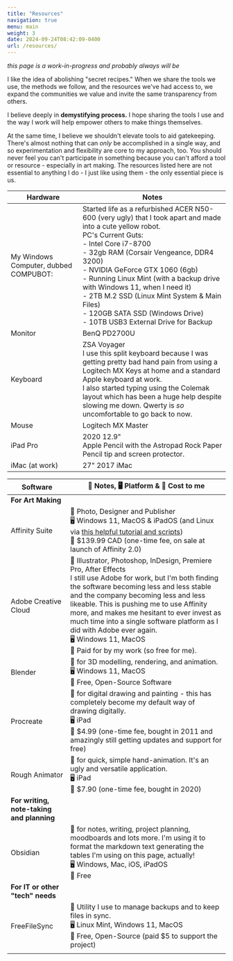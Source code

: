 ```yaml
---
title: "Resources"
navigation: true
menu: main
weight: 3
date: 2024-09-24T08:42:09-0400
url: /resources/
---
```

*this page is a work-in-progress and probably always will be*

I like the idea of abolishing "secret recipes." When we share the tools we use, the methods we follow, and the resources we've had access to, we expand the communities we value and invite the same transparency from others. 

I believe deeply in **demystifying process.** I hope sharing the tools I use and the way I work will help empower others to make things themselves. 

At the same time, I believe we shouldn't elevate tools to aid gatekeeping. There's almost nothing that can *only* be accomplished in a single way, and so experimentation and flexibility are core to my approach, too. You should never feel you can't participate in something because you can't afford a tool or resource - especially in art making. The resources listed here are not essential to anything I do - I just like using them - the only essential piece is us.

| Hardware                              | Notes                                                                                                                                                                                                                                                                                                                                                                                                                                                                       |
| ------------------------------------- | --------------------------------------------------------------------------------------------------------------------------------------------------------------------------------------------------------------------------------------------------------------------------------------------------------------------------------------------------------------------------------------------------------------------------------------------------------------------------- |
| My Windows Computer, dubbed COMPUBOT: | Started life as a refurbished ACER N50-600 (very ugly) that I took apart and made into a cute yellow robot.<br>PC's Current Guts:<br>   - Intel Core i7-8700<br>   - 32gb RAM (Corsair Vengeance, DDR4 3200)<br>   - NVIDIA GeForce GTX 1060 (6gb)<br>   - Running Linux Mint (with a backup drive with Windows 11, when I need it)<br>   - 2TB M.2 SSD (Linux Mint System & Main Files)<br>   - 120GB SATA SSD (Windows Drive)<br>   - 10TB USB3 External Drive for Backup |
| Monitor                               | BenQ PD2700U                                                                                                                                                                                                                                                                                                                                                                                                                                                                |
| Keyboard                              | ZSA Voyager<br>I use this split keyboard because I was getting pretty bad hand pain from using a Logitech MX Keys at home and a standard Apple keyboard at work.<br>I also started typing using the Colemak layout which has been a huge help despite slowing me down. Qwerty is *so* uncomfortable to go back to now.                                                                                                                                                      |
| Mouse                                 | Logitech MX Master                                                                                                                                                                                                                                                                                                                                                                                                                                                          |
| iPad Pro                              | 2020 12.9"<br>Apple Pencil with the Astropad Rock Paper Pencil tip and screen protector.                                                                                                                                                                                                                                                                                                                                                                                    |
| iMac (at work)                        | 27" 2017 iMac                                                                                                                                                                                                                                                                                                                                                                                                                                                               |


| Software                                  | 📝 Notes, 🖥️ Platform & 💸 Cost to me                                                                                                                                                                                                                                                                                                                                                                                                           |
| ----------------------------------------- | ------------------------------------------------------------------------------------------------------------------------------------------------------------------------------------------------------------------------------------------------------------------------------------------------------------------------------------------------------------------------------------------------------------------------------------------------ |
| **For Art Making**                        |                                                                                                                                                                                                                                                                                                                                                                                                                                                  |
| Affinity Suite                            | 📝 Photo, Designer and Publisher<br>🖥️ Windows 11, MacOS & iPadOS (and Linux via [this helpful tutorial and scripts](https://www.youtube.com/watch?v=-vkxDQBzAGc))<br>💸 $139.99 CAD (one-time fee, on sale at launch of Affinity 2.0)<br>                                                                                                                                                                                                      |
| Adobe Creative Cloud                      | 📝 Illustrator, Photoshop, InDesign, Premiere Pro, After Effects<br>I still use Adobe for work, but I'm both finding the software becoming less and less stable and the company becoming less and less likeable. This is pushing me to use Affinity more, and makes me hesitant to ever invest as much time into a single software platform as I did with Adobe ever again.<br>🖥️ Windows 11, MacOS<br>💸 Paid for by my work (so free for me). |
| Blender                                   | 📝 for 3D modelling, rendering, and animation.<br>🖥️ Windows 11, MacOS<br>💸 Free, Open-Source Software                                                                                                                                                                                                                                                                                                                                         |
| Procreate                                 | 📝 for digital drawing and painting - this has completely become my default way of drawing digitally.<br>🖥️ iPad<br>💸 $4.99 (one-time fee, bought in 2011 and amazingly still getting updates and support for free)                                                                                                                                                                                                                            |
| Rough Animator                            | 📝 for quick, simple hand-animation. It's an ugly and versatile application.<br>🖥️ iPad<br>💸 $7.90 (one-time fee, bought in 2020)                                                                                                                                                                                                                                                                                                              |
| **For writing, note-taking and planning** |                                                                                                                                                                                                                                                                                                                                                                                                                                                  |
| Obsidian                                  | 📝 for notes, writing, project planning, moodboards and lots more. I'm using it to format the markdown text generating the tables I'm using on this page, actually!<br>🖥️ Windows, Mac, iOS, iPadOS<br>💸 Free                                                                                                                                                                                                                                  |
| **For IT or other "tech" needs**          |                                                                                                                                                                                                                                                                                                                                                                                                                                                  |
| FreeFileSync                              | 📝 Utility I use to manage backups and to keep files in sync.<br>🖥️ Linux Mint, Windows 11, MacOS<br>💸 Free, Open-Source (paid $5 to support the project)                                                                                                                                                                                                                                                                                      |
|                                           |                                                                                                                                                                                                                                                                                                                                                                                                                                                  |
